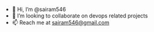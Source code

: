 - 👋 Hi, I’m @sairam546
- 💞️ I’m looking to collaborate on devops related projects
- 📫 Reach me at sairam546@gmail.com
